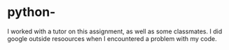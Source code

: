 # python-

I worked with a tutor on this assignment, as well as some classmates. I did google outside resoources when I encountered a problem with my code. 
